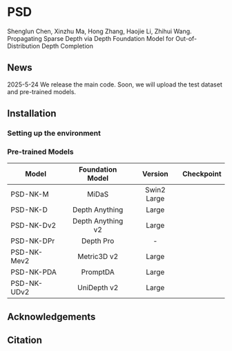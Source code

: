 # PSD
Shenglun Chen, Xinzhu Ma, Hong Zhang, Haojie Li, Zhihui Wang. Propagating Sparse Depth via Depth Foundation Model for Out-of-Distribution Depth Completion

## News
2025-5-24 We release the main code. Soon, we will upload the test dataset and pre-trained models.

## Installation

### Setting up the environment


### Pre-trained Models
| Model      | Foundation Model  | Version |  Checkpoint  |
| --------   | :-----:  | :----:  | :----: |  
| PSD-NK-M   | MiDaS             | Swin2 Large |     |
| PSD-NK-D   | Depth Anything    | Large       |     |  
| PSD-NK-Dv2 | Depth Anything v2 |  Large      |     |
| PSD-NK-DPr | Depth Pro         |  -          |     |
| PSD-NK-Mev2| Metric3D v2       |  Large      |     |
| PSD-NK-PDA | PromptDA          |  Large      |     |
| PSD-NK-UDv2| UniDepth v2       |  Large      |     |
  
## Acknowledgements

## Citation

